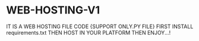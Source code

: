 # WEB-HOSTING-V1
IT IS A WEB HOSTING FILE CODE {SUPPORT ONLY.PY FILE}
FIRST INSTALL requirements.txt
THEN HOST IN YOUR PLATFORM
THEN ENJOY...!
